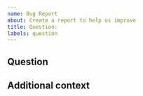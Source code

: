 ```yaml
---
name: Bug Report
about: Create a report to help us improve
title: Question:
labels: question
---
```

<!--- Provide a general summary of the issue in the Title above -->

## Question

<!--- Provide your detailed question here -->

## Additional context
<!--- Optionally, supply any additional context of what you are trying to do -->

